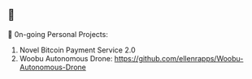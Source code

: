## 👋
🔭 0n-going Personal Projects:
1) Novel Bitcoin Payment Service 2.0
2) Woobu Autonomous Drone: https://github.com/ellenrapps/Woobu-Autonomous-Drone

